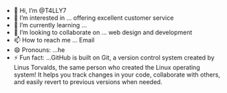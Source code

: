 - 👋 Hi, I’m @T4LLY7
- 👀 I’m interested in ... offering excellent customer service 
- 🌱 I’m currently learning ...
- 💞️ I’m looking to collaborate on ... web design and development 
- 📫 How to reach me ... Email 
- 😄 Pronouns: ...he
- ⚡ Fun fact: ...GitHub is built on Git, a version control system created by Linus Torvalds, the same person who created the Linux operating system! It helps you track changes in your code, collaborate with others, and easily revert to previous versions when needed.

<!---
T4LLY7/T4LLY7 is a ✨ special ✨ repository because its `README.md` (this file) appears on your GitHub profile.
You can click the Preview link to take a look at your changes.
--->
